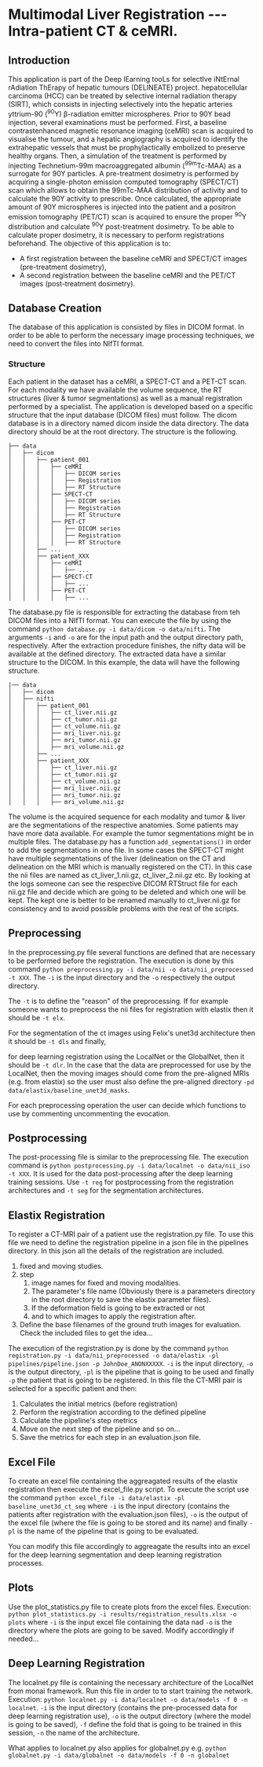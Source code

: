 # Multimodal Liver Registration --- Intra-patient CT & ceMRI.

## Introduction
This application is part of the Deep lEarning tooLs for selectIve iNtErnal rAdiation ThErapy of hepatic tumours 
(DELINEATE) project. hepatocellular carcinoma (HCC) can be treated by selective internal radiation therapy (SIRT), which
consists in injecting selectively into the hepatic arteries yttrium-90 (<sup>90</sup>Y) β-radiation emitter 
microspheres. Prior to 90Y bead injection, several examinations must be performed. First, a baseline contrast­enhanced
magnetic resonance imaging (ceMRI) scan is acquired to visualise the tumour, and a hepatic angiography is acquired to
identify the extrahepatic vessels that must be prophylactically embolized to preserve healthy organs. Then, a simulation
of the treatment is performed by injecting Technetium-99m macroaggregated albumin (<sup>99m</sup>Tc-MAA) as a surrogate 
for 90Y particles. A pre-treatment dosimetry is performed by acquiring a single-photon emission computed tomography 
(SPECT/CT) scan which allows to obtain the 99mTc-MAA distribution of activity and to calculate the 90Y activity to 
prescribe. Once calculated, the appropriate amount of 90Y microspheres is injected into the patient and a positron 
emission tomography (PET/CT) scan is acquired to ensure the proper <sup>90</sup>Y distribution and calculate 
<sup>90</sup>Y post-treatment dosimetry. To be able to calculate proper dosimetry, it is necessary to perform 
registrations beforehand. The objective of this application is to:
- A first registration between the baseline ceMRI and SPECT/CT images (pre-treatment dosimetry),
- A second registration between the baseline ceMRI and the PET/CT images (post-treatment dosimetry). 

## Database Creation
The database of this application is consisted by files in DICOM format. In order to be able to perform the necessary 
image processing techniques, we need to convert the files into NIfTI format.

### Structure
Each patient in the dataset has a ceMRI, a SPECT-CT and a PET-CT scan. For each modality we have available the 
volume sequence, the RT structures (liver & tumor segmentations) as well as a manual registration performed by a 
specialist. The application is developed based on a specific structure that the input database (DICOM files) 
must follow. The dicom database is in a directory named dicom inside the data directory. The data directory should 
be at the root directory. The structure is the following.

```commandline
├── data
│   ├── dicom
│   │   ├── patient_001
│   │   │   ├── ceMRI
│   │   │   │   ├── DICOM series
│   │   │   │   ├── Registration
│   │   │   │   ├── RT Structure
│   │   │   ├── SPECT-CT
│   │   │   │   ├── DICOM series
│   │   │   │   ├── Registration
│   │   │   │   ├── RT Structure
│   │   │   ├── PET-CT
│   │   │   │   ├── DICOM series
│   │   │   │   ├── Registration
│   │   │   │   ├── RT Structure
│   │   ├── ...
│   │   ├── patient_XXX
│   │   │   ├── ceMRI
│   │   │   │   ├── ...
│   │   │   ├── SPECT-CT
│   │   │   │   ├── ...
│   │   │   ├── PET-CT
│   │   │   │   ├── ...
```
The database.py file is responsible for extracting the database from teh DICOM files into a NIfTI format. You can 
execute the file by using the command ```python database.py -i data/dicom -o data/nifti```. The arguments ```-i``` and ```-o``` 
are for the input path and the output directory path, respectively. After the extraction procedure finishes, the 
nifty data will be available at the defined directory. The extracted data have a similar structure to the DICOM.
In this example, the data will have the following structure.

```commandline
|── data
│   ├── dicom
│   ├── nifti
│   │   ├── patient_001
│   │   │   ├── ct_liver.nii.gz
│   │   │   ├── ct_tumor.nii.gz
│   │   │   ├── ct_volume.nii.gz
│   │   │   ├── mri_liver.nii.gz
│   │   │   ├── mri_tumor.nii.gz
│   │   │   ├── mri_volume.nii.gz
│   │   ├── ...
│   │   ├── patient_XXX
│   │   │   ├── ct_liver.nii.gz
│   │   │   ├── ct_tumor.nii.gz
│   │   │   ├── ct_volume.nii.gz
│   │   │   ├── mri_liver.nii.gz
│   │   │   ├── mri_tumor.nii.gz
│   │   │   ├── mri_volume.nii.gz
```
The volume is the acquired sequence for each modality and tumor & liver are the segmentations of the respective 
anatomies. Some patients may have more data available. For example the tumor segmentations might be in multiple files.
The database.py has a function `add_segmentations()` in order to add the segmentations in one file. In some cases
the SPECT-CT might have multiple segmentations of the liver (delineation on the CT and delineation on the MRI which is 
manually registered on the CT). In this case the nii files are named as ct_liver_1.nii.gz, ct_liver_2.nii.gz etc.
By looking at the logs someone can see the respective DICOM RTStruct file for each nii.gz file and decide which are
going to be deleted and which one will be kept. The kept one is better to be renamed manually to ct_liver.nii.gz for
consistency and to avoid possible problems with the rest of the scripts.

## Preprocessing
In the preprocessing.py file several functions are defined that are necessary to be performed before the registration.
The execution is done by this command `python preprocessing.py -i data/nii -o data/nii_preprocessed -t XXX`. The `-i` is the input
directory and the `-o` respectively the output directory. 

The `-t` is to define the "reason" of the preprocessing. If for example someone wants to preprocess the nii files for
registration with elastix then it should be `-t elx`.

For the segmentation of the ct images using Felix's unet3d architecture then it should be `-t dls` and finally,

for deep learning registration using the LocalNet or the GlobalNet, then it should be `-t dlr`. In the case that the data
are preprocessed for use by the LocalNet, then the moving images should come from the pre-aligned MRIs (e.g. from elastix)
so the user must also define the pre-aligned directory `-pd data/elastix/baseline_unet3d_masks`.

For each preprocessing operation the user can decide which functions to use by commenting uncommenting the evocation.

## Postprocessing
The post-processing file is similar to the preprocessing file. The execution command is `python postprocessing.py -i data/localnet -o data/nii_iso -t XXX`.
It is used for the data post-processing after the deep learning training sessions. Use `-t reg` for postprocessing
from the registration architectures and `-t seg` for the segmentation architectures.

## Elastix Registration
To register a CT-MRI pair of a patient use the registration.py file. To use this file we need to define the registration
pipeline in a json file in the pipelines directory. In this json all the details of the registration are included.
1. fixed and moving studies.
2. step
   1. image names for fixed and moving modalities.
   2. The parameter's file name (Obviously there is a parameters directory in the root directory to save the elastix parameter files).
   3. If the deformation field is going to be extracted or not
   4. and to which images to apply the registration after.
3. Define the base filenames of the ground truth images for evaluation.
Check the included files to get the idea...

The execution of the registration.py is done by the command `python registration.py -i data/nii_preprocessed -o data/elastix -pl pipelines/pipeline.json -p JohnDoe_ANONXXXXX`.
`-i` is the input directory, `-o` is the output directory, `-pl` is the pipeline that is going to be used and finally `-p` the patient that is going to be registered. 
In this file the CT-MRI pair is selected for a specific patient and then:
1. Calculates the initial metrics (before registration)
2. Perform the registration according to the defined pipeline
3. Calculate the pipeline's step metrics
4. Move on the next step of the pipeline and so on...
5. Save the metrics for each step in an evaluation.json file.

## Excel File
To create an excel file containing the aggreagated results of the elastix registration then execute the excel_file.py script.
To execute the script use the command `python excel_file -i data/elastix -pl baseline_unet3d_ct_seg` where `-i` is the input directory
(contains the patients after registration with the evaluation.json files), `-o` is the output of the excel file (where the file is going to be stored and its name)
and finally `-pl` is the name of the pipeline that is going to be evaluated.

You can modify this file accordingly to aggreagate the results into an excel for the deep learning segmentation and deep learning registration processes.

## Plots
Use the plot_statistics.py file to create plots from the excel files. Execution: `python plot_statistics.py -i results/registration_results.xlsx -o plots`
where `-i` is the input excel file containing the data nad `-o` is the directory where the plots are going to be saved. Modify accordingly if needed...

## Deep Learning Registration
The localnet.py file is containing the necessary architecture of the LocalNet from monai framework. Run this file in order to
to start training the network. Execution: `python localnet.py -i data/localnet -o data/models -f 0 -n localnet`. `-i`
is the input directory (contains the pre-processed data for deep learning registration use), `-o` is the output directory
(where the model is going to be saved), `-f` define the fold that is going to be trained in this session, `-n` the name of the architecture.

What applies to localnet.py also applies for globalnet.py e.g. `python globalnet.py -i data/globalnet -o data/models -f 0 -n globalnet`